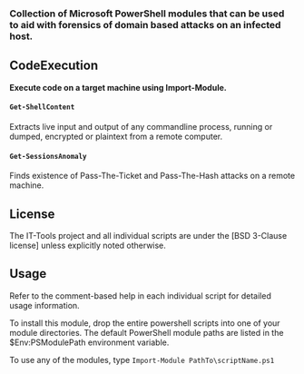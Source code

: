 ### Collection of Microsoft PowerShell modules that can be used to aid with forensics of domain based attacks on an infected host.

## CodeExecution

**Execute code on a target machine using Import-Module.**


#### `Get-ShellContent`

Extracts live input and output of any commandline process, running or dumped, encrypted or plaintext from a remote computer.


#### `Get-SessionsAnomaly`

Finds existence of Pass-The-Ticket and Pass-The-Hash attacks on a remote machine.

## License

The IT-Tools project and all individual scripts are under the [BSD 3-Clause license] unless explicitly noted otherwise.

## Usage

Refer to the comment-based help in each individual script for detailed usage information.

To install this module, drop the entire powershell scripts into one of your module directories. The default PowerShell module paths are listed in the $Env:PSModulePath environment variable.

To use any of the modules, type `Import-Module PathTo\scriptName.ps1`